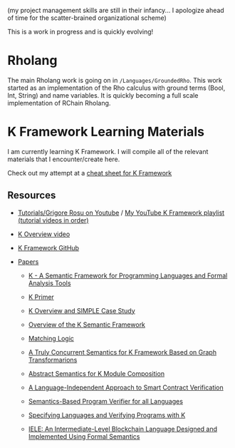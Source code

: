 (my project management skills are still in their infancy... I apologize ahead of time for the scatter-brained organizational scheme)

This is a work in progress and is quickly evolving!

# Rholang

The main Rholang work is going on in `/Languages/GroundedRho`. This work started as an implementation of the Rho calculus with ground terms (Bool, Int, String) and name variables. It is quickly becoming a full scale implementation of RChain Rholang.

# K Framework Learning Materials

I am currently learning K Framework. I will compile all of the relevant materials that I encounter/create here.

Check out my attempt at a [cheat sheet for K Framework](CheatSheet-KFramework.md)

## Resources
* [Tutorials/Grigore Rosu on Youtube](https://www.youtube.com/user/grigorerosu/feed) / [My YouTube K Framework playlist (tutorial videos in order)](https://www.youtube.com/watch?v=eSaIKHQOo4c&list=PLx_U8qR-tMtLQEDPvVk1y9gTIdUIWGaQd)

* [K Overview video](https://www.youtube.com/watch?v=eSaIKHQOo4c)

* [K Framework GitHub](https://github.com/kframework/k/)

* [Papers](http://www.kframework.org/index.php/K_Publications)
  * [K - A Semantic Framework for Programming Languages and Formal Analysis Tools](http://fsl.cs.illinois.edu/index.php/K_-_A_Semantic_Framework_for_Programming_Languages_and_Formal_Analysis_Tools)

  * [K Primer](http://fsl.cs.illinois.edu/FSL/papers/2013/k-primer-2013-v32/k-primer-2013-v32-public.pdf)

  * [K Overview and SIMPLE Case Study](http://fsl.cs.illinois.edu/index.php/K_Overview_and_SIMPLE_Case_Study)

  * [Overview of the K Semantic Framework](http://fsl.cs.illinois.edu/index.php/An_Overview_of_the_K_Semantic_Framework)

  * [Matching Logic](http://fsl.cs.illinois.edu/index.php/Matching_logic)

  * [A Truly Concurrent Semantics for K Framework Based on Graph Transformarions](http://fsl.cs.illinois.edu/index.php/A_Truly_Concurrent_Semantics_for_the_K_Framework_Based_on_Graph_Transformations)

  * [Abstract Semantics for K Module Composition](http://fsl.cs.illinois.edu/index.php/Abstract_Semantics_for_K_Module_Composition)

  * [A Language-Independent Approach to Smart Contract Verification](http://fsl.cs.illinois.edu/index.php/A_Language-Independent_Approach_to_Smart_Contract_Verification)

  * [Semantics-Based Program Verifier for all Languages](http://fsl.cs.illinois.edu/index.php/Semantics-Based_Program_Verifiers_for_All_Languages)

  * [Specifying Languages and Verifying Programs with K](http://fsl.cs.illinois.edu/index.php/Specifying_Languages_and_Verifying_Programs_with_K)

  * [IELE: An Intermediate-Level Blockchain Language Designed and Implemented Using Formal Semantics](http://fsl.cs.illinois.edu/index.php/IELE:_An_Intermediate-Level_Blockchain_Language_Designed_and_Implemented_Using_Formal_Semantics)
